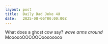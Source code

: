 ```yaml
---
layout: post
title:  Daily Dad Joke 4U
date:   2025-08-06T00:00:00Z
---
```

What does a ghost cow say? *wave arms around* MoooooOOOOOOoooooooo

